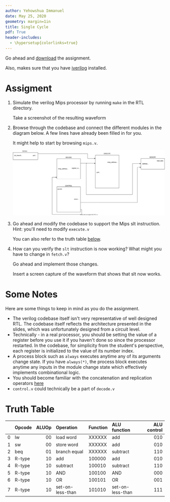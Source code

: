 ```yaml
---
author: Yehowshua Immanuel
date: May 25, 2020
geometry: margin=1in
title: Single Cycle
pdf: True
header-includes:
  - \hypersetup{colorlinks=true}
---
```


Go ahead and [download](assignment.zip) the assignment.

Also, makes sure that you have [iverilog](/resources/cocotb/cocotb#dependencies) installed.

# Assigment

1. Simulate the verilog Mips processor by running ``make`` in the RTL directory.
   
    Take a screenshot of the resulting waveform

2. Browse through the codebase and connect the different modules in the diagram below. A few lines have already been filled in for you.

    It might help to start by browsing ``mips.v``.

    ![](docs/Single_Cycle.svg)

3. Go ahead and modify the codebase to support the Mips slt instruction.
Hint: you'll need to modify ``execute.v``

    You can also refer to the truth table [below](#truth-table).

4. How can you verify the ``slt`` instruction is now working? What might you have to change in ``fetch.v``?

    Go ahead and implement those changes.

    Insert a screen capture of the waveform that shows that slt now works.



# Some Notes

Here are some things to keep in mind as you do the assignment.

 - The verilog codebase itself isn't very representative of well designed RTL. The codebase itself reflects the architecture presented in the slides, which was unfortunately designed from a circuit level.
 - Technically - in a real processor, you should
be setting the value of a register before you use
it if you haven't done so since the processor restarted. In the codebase, for simplicity from the student's perspective, each register is initialized to the value of its number index.
 - A process block such as ``always`` executes anytime 
any of its arguments change state. If you have ``always(*)``,
the process block executes anytime any inputs in
the module change state which effectively implements
combinational logic.
 - You should become familiar with the concatenation and
replication operators [here](http://www.asic-world.com/verilog/operators2.html)
 - ``control.v`` could technically be a part of ``decode.v``

# Truth Table

|    | Opcode   |   ALUOp | Operation        | Function   | ALU function     |   ALU control |
|---:|:---------|--------:|:-----------------|:-----------|:-----------------|--------------:|
|  0 | lw       |      00 | load word        | XXXXXX     | add              |           010 |
|  1 | sw       |      00 | store word       | XXXXXX     | add              |           010 |
|  2 | beq      |      01 | branch equal     | XXXXXX     | subtract         |           110 |
|  3 | R-type   |      10 | add              | 100000     | add              |           010 |
|  4 | R-type   |      10 | subtract         | 100010     | subtract         |           110 |
|  5 | R-type   |      10 | AND              | 100100     | AND              |           000 |
|  6 | R-type   |      10 | OR               | 100101     | OR               |           001 |
|  7 | R-type   |      10 | set-on-less-than | 101010     | set-on-less-than |           111 |

